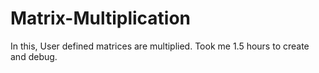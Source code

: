 # Matrix-Multiplication
In this, User defined matrices are multiplied.
Took me 1.5 hours to create and debug.
